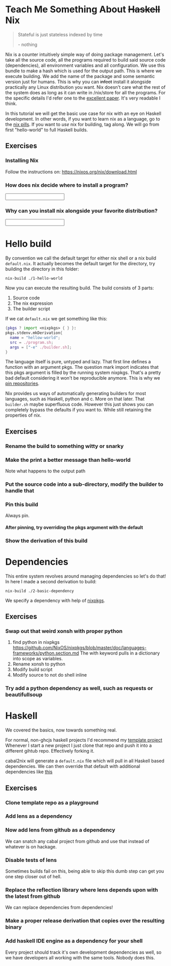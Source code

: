 # Teach Me Something About ~~Haskell~~ Nix

> Stateful is just stateless indexed by time
> 
> \- nothing

Nix is a counter intuitively simple way of doing package management.
Let's take all the source code, all the programs required to build said source code (dependencies),
all environment variables and all configuration.
We use this bundle to make a hash which is used for the output path.
This is where we execute building.
We add the name of the package and some semantic version just for humans.
This is why you can ~~infect~~ install it alongside practically any Linux distribution you want.
Nix doesn't care what the rest of the system does as long as it can
write in /nix/store for all the programs.
For the specific details I'd refer one to the [excellent paper](https://grosskurth.ca/bib/2006/dolstra-thesis.pdf).
It's very readable I think.

In this tutorial we will get the basic use case for nix with an eye on
Haskell development. 
In other words, if you want to learn nix as a language, go to the [nix pills](https://nixos.org/nixos/nix-pills/).
If you want to *use* nix for building, tag along.
We will go from first "hello-world"
to full Haskell builds.

## Exercises

### Installing Nix
Follow the instructions on: https://nixos.org/nix/download.html

### How does nix decide where to install a program?

<input type="text" />

### Why can you install nix alongside your favorite distribution?

<input type="text" />

# Hello build
By convention we call the default target for either nix shell or a nix
build `default.nix`.
It actually becomes the default target for the directory,
try building the directory in this folder:

```shell
nix-build ./1-hello-world
```

Now you can execute the resulting build.
The build consists of 3 parts:

1. Source code
2. The nix expression
3. The builder script

If we cat `default.nix` we get something like this:
```nix
{pkgs ? import <nixpkgs> { } }:
pkgs.stdenv.mkDerivation{
  name = "hellow-world";
  src = ./program.sh;
  args = ["-e" ./builder.sh];
}
```

The language itself is pure, untyped and lazy.
That first line defines a function with an argument pkgs.
The question mark import indicates that this pkgs argument is filled
by the running system nixpkgs.
That's a pretty bad default considering it won't be reproducible anymore.
This is why we [pin repositories](https://jappieklooster.nl/pinning-nixops-builds.html).

Nix provides us ways of automatically generating
builders for most languages, such as Haskell, python and c.
More on that later.
That `builder.sh` maybe superfluous code.
However this just shows you can completely bypass the defaults
if you want to.
While still retaining the properties of nix.

## Exercises

### Rename the build to something witty or snarky
### Make the print a better message than hello-world
Note what happens to the output path
### Put the source code into a sub-directory, modify the builder to handle that
### Pin this build
Always pin.
#### After pinning, try overriding the pkgs argument with the default <nixpkgs>
### Show the derivation of this build

# Dependencies

This entire system revolves around managing dependencies so let's do that!
In here I made a second derivation to build:

```shell
nix-build ./2-basic-dependency
```

We specify a dependency with help of [nixpkgs](https://github.com/NixOS/nixpkgs).


## Exercises

### Swap out that weird xonsh with proper python
1. find python in nixpkgs
https://github.com/NixOS/nixpkgs/blob/master/doc/languages-frameworks/python.section.md
The with keyword pulls in a dictionary into scope as variables.
2. Rename xonsh to python
3. Modify build script
4. Modify source to not do shell inline

### Try add a python dependency as well, such as requests or beautifullsoup


# Haskell
We covered the basics, now towards something real.

For normal, non-ghcjs haskell projects
I'd recommend my
[template project](https://github.com/jappeace/haskell-template-project)
Whenever I start a new project I just clone that 
repo and push it into a different gihtub repo.
Effectively forking it.

cabal2nix will generate a `default.nix` file which
will pull in all Haskell based dependencies.
We can then override that default with additional
dependencies like [this](https://github.com/jappeace/cut-the-crap/blob/master/shell.nix#L4)

## Exercises

### Clone template repo as a playground
### Add lens as a dependency
### Now add lens from github as a dependency
We can snatch any cabal project from github
and use that instead of whatever is on hackage.
### Disable tests of lens
Sometimes builds fail on this,
being able to skip this dumb step can get you one step closer out of hell.
### Replace the reflection library where lens depends upon with the latest from github
We can replace dependencies from dependencies!
### Make a proper release derivation that copies over the resulting binary
### Add haskell IDE engine as a dependency for your shell
Every project should track it's own development dependencies as well,
so we have developers all working with the same tools.
Nobody does this.
